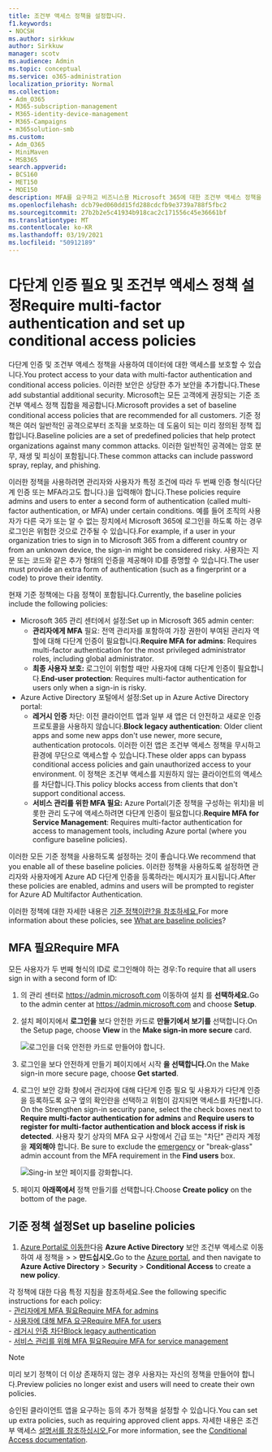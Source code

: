 ```yaml
---
title: 조건부 액세스 정책을 설정합니다.
f1.keywords:
- NOCSH
ms.author: sirkkuw
author: Sirkkuw
manager: scotv
ms.audience: Admin
ms.topic: conceptual
ms.service: o365-administration
localization_priority: Normal
ms.collection:
- Adm_O365
- M365-subscription-management
- M365-identity-device-management
- M365-Campaigns
- m365solution-smb
ms.custom:
- Adm_O365
- MiniMaven
- MSB365
search.appverid:
- BCS160
- MET150
- MOE150
description: MFA를 요구하고 비즈니스용 Microsoft 365에 대한 조건부 액세스 정책을 설정하는 방법을 알아보습니다.
ms.openlocfilehash: dcb79ed060dd15fd288cdcfb9e3739a788f5fbc2
ms.sourcegitcommit: 27b2b2e5c41934b918cac2c171556c45e36661bf
ms.translationtype: MT
ms.contentlocale: ko-KR
ms.lasthandoff: 03/19/2021
ms.locfileid: "50912189"
---
```

# <a name="require-multi-factor-authentication-and-set-up-conditional-access-policies"></a><span data-ttu-id="936ac-103">다단계 인증 필요 및 조건부 액세스 정책 설정</span><span class="sxs-lookup"><span data-stu-id="936ac-103">Require multi-factor authentication and set up conditional access policies</span></span>

<span data-ttu-id="936ac-104">다단계 인증 및 조건부 액세스 정책을 사용하여 데이터에 대한 액세스를 보호할 수 있습니다.</span><span class="sxs-lookup"><span data-stu-id="936ac-104">You protect access to your data with multi-factor authentication and conditional access policies.</span></span> <span data-ttu-id="936ac-105">이러한 보안은 상당한 추가 보안을 추가합니다.</span><span class="sxs-lookup"><span data-stu-id="936ac-105">These add substantial additional security.</span></span> <span data-ttu-id="936ac-106">Microsoft는 모든 고객에게 권장되는 기준 조건부 액세스 정책 집합을 제공합니다.</span><span class="sxs-lookup"><span data-stu-id="936ac-106">Microsoft provides a set of baseline conditional access policies that are recommended for all customers.</span></span> <span data-ttu-id="936ac-107">기준 정책은 여러 일반적인 공격으로부터 조직을 보호하는 데 도움이 되는 미리 정의된 정책 집합입니다.</span><span class="sxs-lookup"><span data-stu-id="936ac-107">Baseline policies are a set of predefined policies that help protect organizations against many common attacks.</span></span> <span data-ttu-id="936ac-108">이러한 일반적인 공격에는 암호 분무, 재생 및 피싱이 포함됩니다.</span><span class="sxs-lookup"><span data-stu-id="936ac-108">These common attacks can include password spray, replay, and phishing.</span></span>

<span data-ttu-id="936ac-109">이러한 정책을 사용하려면 관리자와 사용자가 특정 조건에 따라 두 번째 인증 형식(다단계 인증 또는 MFA라고도 합니다.)을 입력해야 합니다.</span><span class="sxs-lookup"><span data-stu-id="936ac-109">These policies require admins and users to enter a second form of authentication (called multi-factor authentication, or MFA) under certain conditions.</span></span> <span data-ttu-id="936ac-110">예를 들어 조직의 사용자가 다른 국가 또는 알 수 없는 장치에서 Microsoft 365에 로그인을 하도록 하는 경우 로그인은 위험한 것으로 간주될 수 있습니다.</span><span class="sxs-lookup"><span data-stu-id="936ac-110">For example, if a user in your organization tries to sign in to Microsoft 365 from a different country or from an unknown device, the sign-in might be considered risky.</span></span> <span data-ttu-id="936ac-111">사용자는 지문 또는 코드와 같은 추가 형태의 인증을 제공해야 ID를 증명할 수 있습니다.</span><span class="sxs-lookup"><span data-stu-id="936ac-111">The user must provide an extra form of authentication (such as a fingerprint or a code) to prove their identity.</span></span>

<span data-ttu-id="936ac-112">현재 기준 정책에는 다음 정책이 포함됩니다.</span><span class="sxs-lookup"><span data-stu-id="936ac-112">Currently, the baseline policies include the following policies:</span></span>

- <span data-ttu-id="936ac-113">Microsoft 365 관리 센터에서 설정:</span><span class="sxs-lookup"><span data-stu-id="936ac-113">Set up in Microsoft 365 admin center:</span></span>
  - <span data-ttu-id="936ac-114">**관리자에게 MFA** 필요: 전역 관리자를 포함하여 가장 권한이 부여된 관리자 역할에 대해 다단계 인증이 필요합니다.</span><span class="sxs-lookup"><span data-stu-id="936ac-114">**Require MFA for admins**: Requires multi-factor authentication for the most privileged administrator roles, including global administrator.</span></span>
  - <span data-ttu-id="936ac-115">**최종 사용자 보호:** 로그인이 위험할 때만 사용자에 대해 다단계 인증이 필요합니다.</span><span class="sxs-lookup"><span data-stu-id="936ac-115">**End-user protection**: Requires multi-factor authentication for users only when a sign-in is risky.</span></span> 
- <span data-ttu-id="936ac-116">Azure Active Directory 포털에서 설정:</span><span class="sxs-lookup"><span data-stu-id="936ac-116">Set up in Azure Active Directory portal:</span></span>
  - <span data-ttu-id="936ac-117">**레거시 인증** 차단: 이전 클라이언트 앱과 일부 새 앱은 더 안전하고 새로운 인증 프로토콜을 사용하지 않습니다.</span><span class="sxs-lookup"><span data-stu-id="936ac-117">**Block legacy authentication**: Older client apps and some new apps don't use newer, more secure, authentication protocols.</span></span> <span data-ttu-id="936ac-118">이러한 이전 앱은 조건부 액세스 정책을 무시하고 환경에 무단으로 액세스할 수 있습니다.</span><span class="sxs-lookup"><span data-stu-id="936ac-118">These older apps can bypass conditional access policies and gain unauthorized access to your environment.</span></span> <span data-ttu-id="936ac-119">이 정책은 조건부 액세스를 지원하지 않는 클라이언트의 액세스를 차단합니다.</span><span class="sxs-lookup"><span data-stu-id="936ac-119">This policy blocks access from clients that don't support conditional access.</span></span> 
  - <span data-ttu-id="936ac-120">**서비스 관리를 위한 MFA 필요:** Azure Portal(기준 정책을 구성하는 위치)을 비롯한 관리 도구에 액세스하려면 다단계 인증이 필요합니다.</span><span class="sxs-lookup"><span data-stu-id="936ac-120">**Require MFA for Service Management**: Requires multi-factor authentication for access to management tools, including Azure portal (where you configure baseline policies).</span></span>

<span data-ttu-id="936ac-121">이러한 모든 기준 정책을 사용하도록 설정하는 것이 좋습니다.</span><span class="sxs-lookup"><span data-stu-id="936ac-121">We recommend that you enable all of these baseline policies.</span></span> <span data-ttu-id="936ac-122">이러한 정책을 사용하도록 설정하면 관리자와 사용자에게 Azure AD 다단계 인증을 등록하라는 메시지가 표시됩니다.</span><span class="sxs-lookup"><span data-stu-id="936ac-122">After these policies are enabled, admins and users will be prompted to register for Azure AD Multifactor Authentication.</span></span>

<span data-ttu-id="936ac-123">이러한 정책에 대한 자세한 내용은 [기준 정책이란?을 참조하세요.](/azure/active-directory/conditional-access/concept-baseline-protection)</span><span class="sxs-lookup"><span data-stu-id="936ac-123">For more information about these policies, see [What are baseline policies](/azure/active-directory/conditional-access/concept-baseline-protection)?</span></span>

## <a name="require-mfa"></a><span data-ttu-id="936ac-124">MFA 필요</span><span class="sxs-lookup"><span data-stu-id="936ac-124">Require MFA</span></span>

<span data-ttu-id="936ac-125">모든 사용자가 두 번째 형식의 ID로 로그인해야 하는 경우:</span><span class="sxs-lookup"><span data-stu-id="936ac-125">To require that all users sign in with a second form of ID:</span></span>

1. <span data-ttu-id="936ac-126">의 관리 센터로 <a href="https://go.microsoft.com/fwlink/p/?linkid=837890" target="_blank">https://admin.microsoft.com</a> 이동하여 설치 를 **선택하세요.**</span><span class="sxs-lookup"><span data-stu-id="936ac-126">Go to the admin center at <a href="https://go.microsoft.com/fwlink/p/?linkid=837890" target="_blank">https://admin.microsoft.com</a> and choose **Setup**.</span></span>

2. <span data-ttu-id="936ac-127">설치 페이지에서 **로그인을** 보다 안전한 카드로 **만들기에서 보기를** 선택합니다.</span><span class="sxs-lookup"><span data-stu-id="936ac-127">On the Setup page, choose **View** in the **Make sign-in more secure** card.</span></span>

    ![로그인을 더욱 안전한 카드로 만들어야 합니다.](../media/setupmfa.png)
3. <span data-ttu-id="936ac-129">로그인을 보다 안전하게 만들기 페이지에서 시작 **을 선택합니다.**</span><span class="sxs-lookup"><span data-stu-id="936ac-129">On the Make sign-in more secure page, choose **Get started**.</span></span>

4. <span data-ttu-id="936ac-130">로그인 보안 강화 창에서 관리자에 대해 다단계  인증 필요 및 사용자가 다단계 인증을 등록하도록 요구 옆의 확인란을 선택하고 위험이 감지되면 액세스를 차단합니다. </span><span class="sxs-lookup"><span data-stu-id="936ac-130">On the Strengthen sign-in security pane, select the check boxes next to **Require multi-factor authentication for admins** and **Require users to register for multi-factor authentication and block access if risk is detected**.</span></span>
    <span data-ttu-id="936ac-131">사용자 찾기 상자의 MFA 요구 사항에서 긴급 또는 "차단" 관리자 계정을 **제외해야** 합니다. [](m365-campaigns-protect-admin-accounts.md#create-an-emergency-admin-account)</span><span class="sxs-lookup"><span data-stu-id="936ac-131">Be sure to exclude the [emergency](m365-campaigns-protect-admin-accounts.md#create-an-emergency-admin-account) or "break-glass" admin account from the MFA requirement in the **Find users** box.</span></span>

    ![Sing-in 보안 페이지를 강화합니다.](../media/requiremfa.png)

5. <span data-ttu-id="936ac-133">페이지 **아래쪽에서** 정책 만들기를 선택합니다.</span><span class="sxs-lookup"><span data-stu-id="936ac-133">Choose **Create policy** on the bottom of the page.</span></span>

## <a name="set-up-baseline-policies"></a><span data-ttu-id="936ac-134">기준 정책 설정</span><span class="sxs-lookup"><span data-stu-id="936ac-134">Set up baseline policies</span></span>

1. <span data-ttu-id="936ac-135">[Azure Portal로 이동한](https://portal.azure.com)다음 **Azure Active Directory** 보안 조건부 액세스로 이동하여 새 정책을 \>  \>  **만드십시오.**</span><span class="sxs-lookup"><span data-stu-id="936ac-135">Go to the [Azure portal](https://portal.azure.com), and then navigate to **Azure Active Directory** \> **Security** \> **Conditional Access** to create a **new policy**.</span></span>

<span data-ttu-id="936ac-136">각 정책에 대한 다음 특정 지침을 참조하세요.</span><span class="sxs-lookup"><span data-stu-id="936ac-136">See the following specific instructions for each policy:</span></span> <br>
    - [<span data-ttu-id="936ac-137">관리자에게 MFA 필요</span><span class="sxs-lookup"><span data-stu-id="936ac-137">Require MFA for admins</span></span>](/azure/active-directory/conditional-access/howto-baseline-protect-administrators) <br>
    - [<span data-ttu-id="936ac-138">사용자에 대해 MFA 요구</span><span class="sxs-lookup"><span data-stu-id="936ac-138">Require MFA for users</span></span>](/azure/active-directory/conditional-access/howto-baseline-protect-end-users) <br>
    - [<span data-ttu-id="936ac-139">레거시 인증 차단</span><span class="sxs-lookup"><span data-stu-id="936ac-139">Block legacy authentication</span></span>](/azure/active-directory/conditional-access/howto-baseline-protect-legacy-auth) <br>
    - [<span data-ttu-id="936ac-140">서비스 관리를 위해 MFA 필요</span><span class="sxs-lookup"><span data-stu-id="936ac-140">Require MFA for service management</span></span>](/azure/active-directory/conditional-access/howto-baseline-protect-azure)

> [!NOTE]
> <span data-ttu-id="936ac-141">미리 보기 정책이 더 이상 존재하지 않는 경우 사용자는 자신의 정책을 만들어야 합니다.</span><span class="sxs-lookup"><span data-stu-id="936ac-141">Preview policies no longer exist and users will need to create their own policies.</span></span>

<span data-ttu-id="936ac-142">승인된 클라이언트 앱을 요구하는 등의 추가 정책을 설정할 수 있습니다.</span><span class="sxs-lookup"><span data-stu-id="936ac-142">You can set up extra policies, such as requiring approved client apps.</span></span> <span data-ttu-id="936ac-143">자세한 내용은 조건부 액세스 [설명서를 참조하십시오.](/azure/active-directory/conditional-access/)</span><span class="sxs-lookup"><span data-stu-id="936ac-143">For more information, see the [Conditional Access documentation](/azure/active-directory/conditional-access/).</span></span>